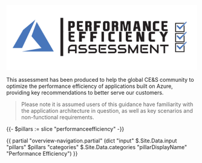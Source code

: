 [![Performance Efficiency Assessment](/templates/media/performanceefficiency-icon.png "Performance Efficiency Assessment")](#)

This assessment has been produced to help the global CE&S community to optimize the performance efficiency of applications built on Azure, providing key recommendations to better serve our customers.

> Please note it is assumed users of this guidance have familiarity with the application architecture in question, as well as key scenarios and non-functional requirements.

{{- $pillars := slice "performanceefficiency" -}}

{{ partial "overview-navigation.partial" (dict "input" $.Site.Data.input "pillars" $pillars "categories" $.Site.Data.categories "pillarDisplayName" "Performance Efficiency") }}